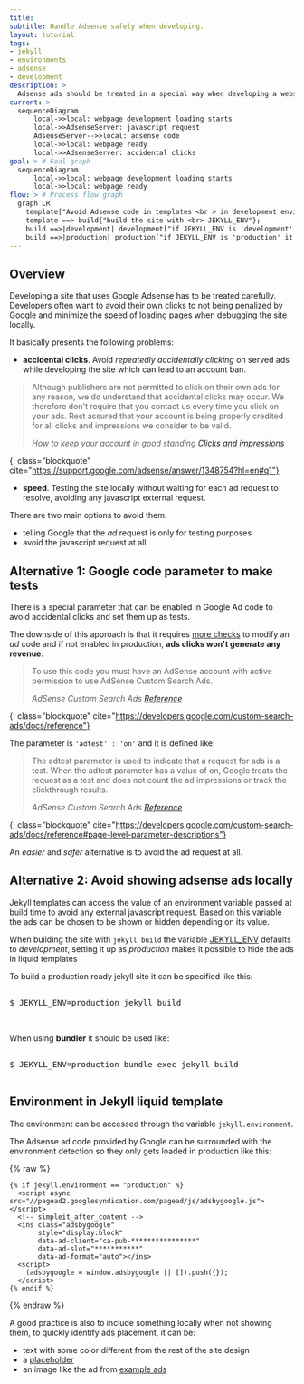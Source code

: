 ```yaml
---
title: 
subtitle: Handle Adsense safely when developing.
layout: tutorial
tags:
- jekyll
- environments
- adsense
- development
description: >
  Adsense ads should be treated in a special way when developing a website to avoid being penalized and improve performance.
current: >
  sequenceDiagram
      local->>local: webpage development loading starts
      local->>AdsenseServer: javascript request
      AdsenseServer-->>local: adsense code
      local->>local: webpage ready
      local->>AdsenseServer: accidental clicks
goal: > # Goal graph
  sequenceDiagram
      local->>local: webpage development loading starts
      local->>local: webpage ready
flow: > # Process flow graph
  graph LR
    template["Avoid Adsense code in templates <br > in development environment"];
    template ==> build{"build the site with <br> JEKYLL_ENV"};
    build ==>|development| development["if JEKYLL_ENV is 'development' <br> it won't load ads"]
    build ==>|production| production["if JEKYLL_ENV is 'production' it will load and display ads"]
---
```


## Overview

Developing a site that uses Google Adsense has to be treated carefully. 
Developers often want to avoid their own clicks to not being penalized
by Google and minimize the speed of loading pages when debugging the
site locally.

It basically presents the following problems:

- __accidental clicks__. Avoid _repeatedly accidentally clicking_ on served ads while 
developing the site which can lead to an account ban.

>  Although publishers are not permitted to click on their own ads for any
> reason, we do understand that accidental clicks may occur. We therefore
> don't require that you contact us every time you click on your ads. Rest
> assured that your account is being properly credited for all clicks and
> impressions we consider to be valid.
> 
> <footer class="blockquote-footer"> <cite>How to keep your account in good standing <a href="https://support.google.com/adsense/answer/1348754">Clicks and impressions</a></cite></footer>
{: class="blockquote" cite="https://support.google.com/adsense/answer/1348754?hl=en#q1"}

- __speed__. Testing the site locally without waiting for each ad request 
to resolve, avoiding any javascript external request.

There are two main options to avoid them:

- telling Google that the _ad_ request is only for testing purposes
- avoid the javascript request at all

## Alternative 1: Google code parameter to make tests

There is a special parameter that can be enabled in Google Ad code to
avoid accidental clicks and set them up as tests. 

The downside of this approach is that it requires
[more checks](https://developers.google.com/custom-search-ads/docs/reference)
to modify an _ad_ code and if not enabled in production, **ads clicks won't
generate any revenue**.

> To use this code you must have an AdSense account
> with active permission to use AdSense Custom Search Ads.
> 
> <footer class="blockquote-footer"> <cite>AdSense Custom Search Ads <a href="https://developers.google.com/custom-search-ads/docs/reference">Reference</a></cite></footer>
{: class="blockquote" cite="https://developers.google.com/custom-search-ads/docs/reference"}

The parameter is `'adtest' : 'on'` and it is defined like:

> The adtest parameter is used to indicate that a request for ads is a test. 
> When the adtest parameter has a value of on, Google treats the request as
> a test and does not count the ad impressions or track the
> clickthrough results.
>
> <footer class="blockquote-footer"> <cite>AdSense Custom Search Ads <a href="https://developers.google.com/custom-search-ads/docs/reference#page-level-parameter-descriptions">Reference</a></cite></footer>
{: class="blockquote" cite="https://developers.google.com/custom-search-ads/docs/reference#page-level-parameter-descriptions"}

An _easier_ and _safer_ alternative is to avoid the ad request at all.

## Alternative 2: Avoid showing adsense ads locally

Jekyll templates can access the value of an environment variable passed
at build time to avoid any external javascript request. Based on this
variable the ads can be chosen to be shown or hidden depending on its value.

When building the site with `jekyll build` the variable
[JEKYLL_ENV](https://jekyllrb.com/docs/configuration/#specifying-a-jekyll-environment-at-build-time) 
defaults to *development*, setting it up as *production* makes it
possible to hide the ads in liquid templates

To build a production ready jekyll site it can be specified like this:

<pre class="shell">
<samp>
<span class="shell-prompt">$</span> <kbd>JEKYLL_ENV=production jekyll build</kbd>

</samp>
</pre>

When using **bundler** it should be used like:

<pre class="shell">
<samp>
<span class="shell-prompt">$</span> <kbd>JEKYLL_ENV=production bundle exec jekyll build</kbd>
</samp>
</pre>

## Environment in Jekyll liquid template

The environment can be accessed through the variable `jekyll.environment`.

The Adsense ad code provided by Google can be surrounded with the
environment detection so they only gets loaded in production like this:

{% raw %}
~~~ liquid
{% if jekyll.environment == "production" %}
  <script async src="//pagead2.googlesyndication.com/pagead/js/adsbygoogle.js"></script>
  <!-- simpleit_after_content -->
  <ins class="adsbygoogle"
       style="display:block"
       data-ad-client="ca-pub-****************"
       data-ad-slot="***********"
       data-ad-format="auto"></ins>
  <script>
    (adsbygoogle = window.adsbygoogle || []).push({});
  </script>
{% endif %}
~~~
{% endraw %}

A good practice is also to include something locally when not
showing them, to quickly identify ads placement, it can be:

- text with some color different from the rest of the site design
- a [placeholder](http://placehold.it/)
- an image like the ad from [example ads](https://support.google.com/adsense/answer/185666?hl=en)

